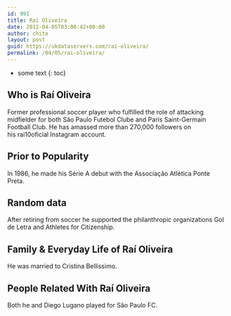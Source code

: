 ```yaml
---
id: 991
title: Raí Oliveira
date: 2012-04-05T03:00:42+00:00
author: chito
layout: post
guid: https://ukdataservers.com/rai-oliveira/
permalink: /04/05/rai-oliveira/
---
```


* some text
{: toc}
          
          
## Who is  Raí Oliveira
                  
                  
                  
Former professional soccer player who fulfilled the role of attacking midfielder for both São Paulo Futebol Clube and Paris Saint-Germain Football Club. He has amassed more than 270,000 followers on his rai10oficial Instagram account.
                  
                
                
                
## Prior to Popularity 
                  
                  
                  
In 1986, he made his Série A debut with the Associação Atlética Ponte Preta.
                  
                
                
                
## Random data 
                  
                  
                  
After retiring from soccer he supported the philanthropic organizations Gol de Letra and Athletes for Citizenship.
                  
                
                
                
## Family & Everyday Life of Raí Oliveira
                  
                  
                  
He was married to Cristina Bellissimo.
                  
                
                
                
## People Related With  Raí Oliveira
                  
                  
                  
Both he and Diego Lugano played for São Paulo FC.
                  
                
              
            
          
          
          
    
    
  
